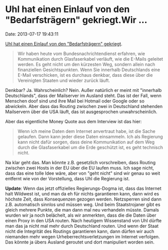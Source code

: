 Uhl hat einen Einlauf von den \"Bedarfsträgern\" gekriegt.Wir \...
==================================================================

Date: 2013-07-17 19:43:11

[Uhl hat einen Einlauf von den \"Bedarfsträgern\"
gekriegt](http://www.faz.net/-gpf-7bbpl).

> Wir haben heute vom Bundesnachrichtendienst erfahren, wie
> Kommunikation durch Glasfaserkabel verläuft, wie die E-Mails geleitet
> werden. Es geht nicht um den kürzesten Weg, sondern allein nach
> finanziellen Gesichtspunkten. Wenn Sie innerhalb Deutschlands eine
> E-Mail verschicken, ist es durchaus denkbar, dass diese über die
> Vereinigten Staaten und wieder zurück läuft.

Denkbar? Ja. Wahrscheinlich? Nein. Außer natürlich er meint mit
\"innerhalb Deutschlands\", dass der Mailserver im Ausland steht. Das
ist der Fall, wenn Menschen doof sind und ihre Mail bei Hotmail oder
Google oder so abwickeln. Aber dass das Routing zwischen zwei in
Deutschland stehenden Mailservern über die USA läuft, das ist
ausgesprochen unwahrscheinlich.

Aber das eigentliche Money Quote aus dem Interview ist das hier:

> Wenn ich meine Daten dem Internet anvertraut habe, ist die Sache
> gelaufen. Dann kann jeder diese Daten einsammeln. Ich als Regierung
> kann nicht dafür sorgen, dass deine Kommunikation auf dem Weg durch
> die Glasfaserkabel um die Erde geschützt ist, es geht technisch nicht.

Na klar geht das. Man könnte z.B. gesetzlich vorschreiben, dass Routing
zwischen zwei Hosts in der EU über die EU laufen muss. Ich sage nicht,
dass das eine tolle Idee wäre, aber von \"geht nicht\" sind wir genau so
weit entfernt wie von der Vorstellung, dass Uhl die Regierung ist.

**Update**: Wenn das jetzt offizielles Regierungs-Dogma ist, dass das
Internet halt Wildwest ist, und man da eh für nichts garantieren kann,
dann wird es höchste Zeit, dass Konsequenzen gezogen werden. Netzsperren
sind dann z.B. automatisch sinnlos und müssen weg. Und beim
Staatstrojaner gibt es gleich mehrere Punkte, die man dann mal neu
verhandeln müsste. Damals wurden wir ja noch belächelt, als wir
anmerkten, dass die die Daten über einen Proxy in den USA routen. Nach
heutigem Wissenstand von Uhl dürfte man das ja nicht mal mehr durch
Deutschland routen. Und wenn der Staat nicht die Integrität des Routings
garantieren kann, dann dürfen wir auch niemanden mehr wegen
Urheberrechtsverletzungen im Internet verfolgen. Das könnte ja übers
Ausland geroutet und dort manipuliert worden sein.
